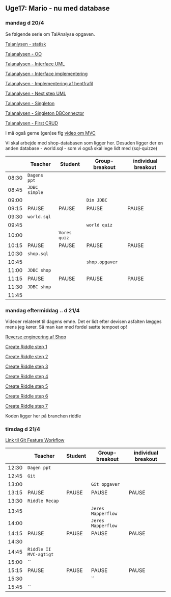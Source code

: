 ## Uge17: Mario - nu med database
### mandag d 20/4 
Se følgende serie om TalAnalyse opgaven.

[Talanlysen - statisk](https://youtu.be/xZHu0EAyeFg)

[Talanalysen - OO](https://youtu.be/lqg-p7OLaR4)

[Talanalysen - Interface UML](https://youtu.be/2RrnTlJOlFo)

[Talanalysen - Interface implementering](https://youtu.be/fjVJAtZrMw8)

[Talanalysen - Implementering af hentfrafil](https://youtu.be/z5wGcmR6I-c)

[Talanalysen - Next step UML](https://youtu.be/Tvg33WclRDU)

[Talanalysen - Singleton](https://youtu.be/OmkAjeYzC-M)

[Talanalysen - Singleton DBConnector](https://youtu.be/KQTmeuoXY78)

[Talanalysen - First CRUD](https://youtu.be/wAsQRVHvcqg)

I må også gerne (gen)se flg [video om MVC](https://www.youtube.com/watch?v=J-F8PJUvVwU "Blomster refaktoreret")

Vi skal arbejde med shop-databasen som ligger her. Desuden ligger der en anden database - world.sql - som vi også skal lege lidt med (sql-quizze)


|     | Teacher |Student | Group-breakout |individual breakout |
| --- | ------- |------- | -------------- |------------------- |
| 08:30 |`Dagens ppt`       |        |                |                    | 
| 08:45 |`JDBC simple`      |        |              |                    | 
| 09:00 |       |       | `Din JDBC`                ||                     
| 09:15 |PAUSE       |  PAUSE      |PAUSE                |PAUSE                    |PAUSE 
| 09:30 |`world.sql` |  | ||
| 09:45 | |  |`world quiz` ||
| 10:00 | |`Vores quiz`  | | |
| 10:15 |PAUSE |PAUSE  |PAUSE |PAUSE |PAUSE
| 10:30 |`shop.sql` |  | | |
| 10:45 | |  |`shop.opgaver` | |
| 11:00 |`JDBC shop` | | | |
| 11:15 |PAUSE |PAUSE  |PAUSE |PAUSE |PAUSE
| 11:30 |`JDBC shop` |  | | |
| 11:45 | || | |


### mandag eftermiddag .. d 21/4 

Videoer relateret til dagens emne. Det er lidt efter devisen asfalten lægges mens jeg kører.
Så man kan med fordel sætte tempoet op!

[Reverse engineering af Shop](https://youtu.be/3EPTkcAnviA)

[Create Riddle step 1](https://youtu.be/vtFHyLaz18M)

[Create Riddle step 2](https://youtu.be/bDVivHfA4Uk)

[Create Riddle step 3](https://youtu.be/Wc6dCUDRDQM)

[Create Riddle step 4](https://youtu.be/gqBgwau3N0g)

[Create Riddle step 5](https://youtu.be/HMdHMgcJ3QE)

[Create Riddle step 6](https://youtu.be/mYdl-k4-S4Y)

[Create Riddle step 7](https://youtu.be/86blWs2RCNc)

Koden ligger her på branchen riddle


### tirsdag d 21/4 
[Link til Git Feature Workflow](https://www.atlassian.com/git/tutorials/using-branches/git-merge)


|     | Teacher |Student | Group-breakout |individual breakout |
| --- | ------- |------- | -------------- |------------------- |
| 12:30 |`Dagen ppt`       |        |                |                    | 
| 12:45 |`Git`      |        |               |                    | 
| 13:00 |       |        |`Git opgaver`                ||                     
| 13:15 |PAUSE       |  PAUSE      |PAUSE                |PAUSE                    |PAUSE 
| 13:30 |`Riddle Recap` |  | ||
| 13:45 | |   |`Jeres Mapperflow`||
| 14:00 | | |`Jeres Mapperflow` | |
| 14:15 |PAUSE |PAUSE  |PAUSE |PAUSE |PAUSE
| 14:30 | |  | | |
| 14:45 |`Riddle II MVC-agtigt` |  | | |
| 15:00 |`` | | | |
| 15:15 |PAUSE |PAUSE  |PAUSE |PAUSE |PAUSE
| 15:30 | |  |`` | |
| 15:45 |`` || | |



